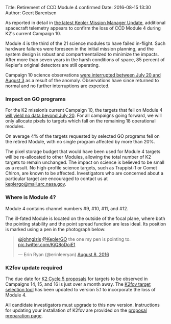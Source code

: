 Title: Retirement of CCD Module 4 confirmed
Date: 2016-08-15 13:30
Author: Geert Barentsen

As reported in detail in 
[the latest Kepler Mission Manager Update](http://www.nasa.gov/feature/ames/kepler/kepler-mission-manager-update-photometer-update),
additional spacecraft telemetry appears to confirm the loss of CCD Module 4
during K2's current Campaign 10.

Module 4 is the third of the 21 science modules to have failed in-flight.
Such hardware failures were foreseen in the initial mission planning, and the system design is robust and compartmentalized to minimize the impacts. After more than seven years in the harsh conditions of space, 85 percent of Kepler's original detectors are still operating.

Campaign 10 science observations [were interrupted between July 20 and August 3](/break-in-science-collection-during-k2-campaign-10.html)
as a result of the anomaly.
Observations have since returned to normal
and no further interruptions are expected.


### Impact on GO programs

For the K2 mission’s current Campaign 10, the targets that fell on Module 4 [will yield no data beyond July 20](/break-in-science-collection-during-k2-campaign-10.html).
For all campaigns going forward, we will only allocate pixels to targets which fall on the remaining 18 operational modules.

On average 4% of the targets requested by selected GO programs fell on the retired Module, with no single program affected by more than 20%.

The pixel storage budget that would have been used for Module 4 targets will be re-allocated to other Modules, allowing the total number of
K2 targets to remain unchanged.
The impact on science is believed to be small as a result.
No high-profile science targets, such as Trappist-1 or Comet Chiron, are known to be affected.
Investigators who are concerned about a particular target are encouraged to contact us at <a href="keplergo@mail.arc.nasa.gov">keplergo@mail.arc.nasa.gov</a>.



### Where is Module 4?

Module 4 contains channel numbers #9, #10, #11, and #12.

The ill-fated Module is located on the outside of the focal plane,
where both the pointing stability and the point spread function are less ideal.
Its position is marked using a pen in the photograph below:

<blockquote class="twitter-tweet" data-lang="en"><p lang="en" dir="ltr"><a href="https://twitter.com/johngizis">@johngizis</a> <a href="https://twitter.com/KeplerGO">@KeplerGO</a> the one my pen is pointing to. <a href="https://t.co/KjQ8oDoiE1">pic.twitter.com/KjQ8oDoiE1</a></p>&mdash; Erin Ryan (@erinleeryan) <a href="https://twitter.com/erinleeryan/status/762722003426091008">August 8, 2016</a></blockquote>
<script async src="//platform.twitter.com/widgets.js" charset="utf-8"></script>


### K2fov update required

The due date for [K2 Cycle 5 proposals](call-for-k2-go-cycle-5-proposals-for-campaigns-14-15-and-16.html) for targets to be observed in 
Campaigns 14, 15, and 16 is just over a month away.
The <a href="software.html#k2fov">K2fov target selection tool</a> has been
updated to version 5.1 to incorporate the loss of Module 4.

All candidate investigators must upgrade to this new version. 
Instructions for updating your installation of K2fov are provided
on the [proposal preparation page](k2-proposing-targets.html#target-selection).
